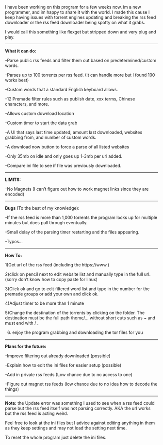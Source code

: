 I have been working on this program for a few weeks now, im a new programmer, and im happy to share it with the world. I made this cause I keep having issues with torrent engines updating and breaking the rss feed downloader or the rss feed downloader being spotty on what it grabs.

I would call this something like flexget but stripped down and very plug and play.

--------------------------------------------------------------------------------------------------------------------------------------------

<strong>What it can do:</strong>

\-Parse public rss feeds and filter them out based on predetermined/custom words.

\-Parses up to 100 torrents per rss feed. (It can handle more but I found 100 works best)

\-Custom words that a standard English keyboard allows.

\-12 Premade filter rules such as publish date, xxx terms, Chinese characters, and more.

\-Allows custom download location 

\-Custom timer to start the data grab

\-A UI that says last time updated, amount last downloaded, websites grabbing from, and number of custom words.

\-A download now button to force a parse of all listed websites

\-Only 35mb on idle and only goes up 1-3mb per url added.

\-Compare ini file to see if file was previously downloaded.

--------------------------------------------------------------------------------------------------------------------------------------------

<strong>LIMITS:</strong>

\-No Magnets (I can’t figure out how to work magnet links since they are encoded)

--------------------------------------------------------------------------------------------------------------------------------------------

<strong>Bugs</strong> (To the best of my knowledge):

\-If the rss feed is more than 1,000 torrents the program locks up for multiple minutes but does pull through eventually.

\-Small delay of the parsing timer restarting and the files appearing.

\-Typos… 

--------------------------------------------------------------------------------------------------------------------------------------------

<strong>How To:</strong>

1)Get url of the rss feed (including the https://www.)

2)click on pencil next to edit website list and manually type in the full url. (sorry don’t know how to copy paste for linux)

3)Click ok and go to edit filtered word list and type in the number for the premade groups or add your own and click ok.

4)Adjust timer to be more than 1 minute

5)Change the destination of the torrents by clicking on the folder. The destination must be the full path /home/… without short cuts such as ~ and must end with / .

6) enjoy the program grabbing and downloading the tor files for you

--------------------------------------------------------------------------------------------------------------------------------------------

<strong>Plans for the future:</strong>

\-Improve filtering out already downloaded (possible)

\-Explain how to edit the ini files for easier setup (possible)

\-Add in private rss feeds (Low chance due to no access to one)

\-Figure out magnet rss feeds (low chance due to no idea how to decode the things)

--------------------------------------------------------------------------------------------------------------------------------------------

<strong>Note:</strong> the Update error was something I used to see when a rss feed could parse but the rss feed itself was not parsing correctly. AKA the url works but the rss feed is acting weird.

Feel free to look at the ini files but I advice against editing anything in them as they keep settings and may not load the setting next time.



To reset the whole program just delete the ini files.
